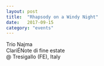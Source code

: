 ```yaml
---
layout: post
title:  "Rhapsody on a Windy Night"
date:   2017-09-15
category: "events"
---
```

Trio Najma<br>
ClariÉNote di fine estate<br>
@ Tresigallo (FE), Italy